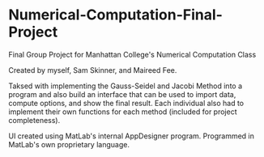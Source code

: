 # Numerical-Computation-Final-Project
Final Group Project for Manhattan College's Numerical Computation Class

Created by myself, Sam Skinner, and Maireed Fee.

Taksed with implementing the Gauss-Seidel and Jacobi Method into a program and also build an interface that can be used to import data, compute options, and show the final result.
Each individual also had to implement their own functions for each method (included for project completeness).

UI created using MatLab's internal AppDesigner program.
Programmed in MatLab's own proprietary language.
